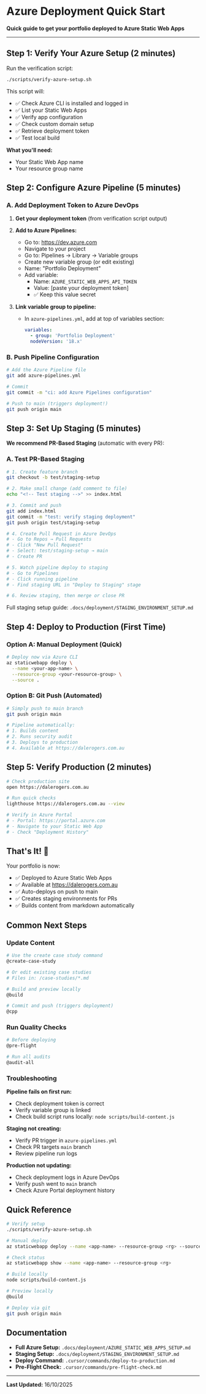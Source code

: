 # Azure Deployment Quick Start

**Quick guide to get your portfolio deployed to Azure Static Web Apps**

---

## Step 1: Verify Your Azure Setup (2 minutes)

Run the verification script:

```bash
./scripts/verify-azure-setup.sh
```

This script will:
- ✅ Check Azure CLI is installed and logged in
- ✅ List your Static Web Apps
- ✅ Verify app configuration
- ✅ Check custom domain setup
- ✅ Retrieve deployment token
- ✅ Test local build

**What you'll need:**
- Your Static Web App name
- Your resource group name

## Step 2: Configure Azure Pipeline (5 minutes)

### A. Add Deployment Token to Azure DevOps

1. **Get your deployment token** (from verification script output)

2. **Add to Azure Pipelines:**
   - Go to: https://dev.azure.com
   - Navigate to your project
   - Go to: Pipelines → Library → Variable groups
   - Create new variable group (or edit existing)
   - Name: "Portfolio Deployment"
   - Add variable:
     - Name: `AZURE_STATIC_WEB_APPS_API_TOKEN`
     - Value: [paste your deployment token]
     - ✅ Keep this value secret

3. **Link variable group to pipeline:**
   - In `azure-pipelines.yml`, add at top of variables section:
     ```yaml
     variables:
       - group: 'Portfolio Deployment'
       nodeVersion: '18.x'
     ```

### B. Push Pipeline Configuration

```bash
# Add the Azure Pipeline file
git add azure-pipelines.yml

# Commit
git commit -m "ci: add Azure Pipelines configuration"

# Push to main (triggers deployment!)
git push origin main
```

## Step 3: Set Up Staging (5 minutes)

**We recommend PR-Based Staging** (automatic with every PR):

### A. Test PR-Based Staging

```bash
# 1. Create feature branch
git checkout -b test/staging-setup

# 2. Make small change (add comment to file)
echo "<!-- Test staging -->" >> index.html

# 3. Commit and push
git add index.html
git commit -m "test: verify staging deployment"
git push origin test/staging-setup

# 4. Create Pull Request in Azure DevOps
# - Go to Repos → Pull Requests
# - Click "New Pull Request"
# - Select: test/staging-setup → main
# - Create PR

# 5. Watch pipeline deploy to staging
# - Go to Pipelines
# - Click running pipeline
# - Find staging URL in "Deploy to Staging" stage

# 6. Review staging, then merge or close PR
```

Full staging setup guide: `.docs/deployment/STAGING_ENVIRONMENT_SETUP.md`

## Step 4: Deploy to Production (First Time)

### Option A: Manual Deployment (Quick)

```bash
# Deploy now via Azure CLI
az staticwebapp deploy \
  --name <your-app-name> \
  --resource-group <your-resource-group> \
  --source .
```

### Option B: Git Push (Automated)

```bash
# Simply push to main branch
git push origin main

# Pipeline automatically:
# 1. Builds content
# 2. Runs security audit
# 3. Deploys to production
# 4. Available at https://dalerogers.com.au
```

## Step 5: Verify Production (2 minutes)

```bash
# Check production site
open https://dalerogers.com.au

# Run quick checks
lighthouse https://dalerogers.com.au --view

# Verify in Azure Portal
# - Portal: https://portal.azure.com
# - Navigate to your Static Web App
# - Check "Deployment History"
```

## That's It! 🚀

Your portfolio is now:
- ✅ Deployed to Azure Static Web Apps
- ✅ Available at https://dalerogers.com.au
- ✅ Auto-deploys on push to main
- ✅ Creates staging environments for PRs
- ✅ Builds content from markdown automatically

## Common Next Steps

### Update Content

```bash
# Use the create case study command
@create-case-study

# Or edit existing case studies
# Files in: /case-studies/*.md

# Build and preview locally
@build

# Commit and push (triggers deployment)
@cpp
```

### Run Quality Checks

```bash
# Before deploying
@pre-flight

# Run all audits
@audit-all
```

### Troubleshooting

**Pipeline fails on first run:**
- Check deployment token is correct
- Verify variable group is linked
- Check build script runs locally: `node scripts/build-content.js`

**Staging not creating:**
- Verify PR trigger in `azure-pipelines.yml`
- Check PR targets `main` branch
- Review pipeline run logs

**Production not updating:**
- Check deployment logs in Azure DevOps
- Verify push went to `main` branch
- Check Azure Portal deployment history

## Quick Reference

```bash
# Verify setup
./scripts/verify-azure-setup.sh

# Manual deploy
az staticwebapp deploy --name <app-name> --resource-group <rg> --source .

# Check status
az staticwebapp show --name <app-name> --resource-group <rg>

# Build locally
node scripts/build-content.js

# Preview locally
@build

# Deploy via git
git push origin main
```

## Documentation

- **Full Azure Setup:** `.docs/deployment/AZURE_STATIC_WEB_APPS_SETUP.md`
- **Staging Setup:** `.docs/deployment/STAGING_ENVIRONMENT_SETUP.md`
- **Deploy Command:** `.cursor/commands/deploy-to-production.md`
- **Pre-Flight Check:** `.cursor/commands/pre-flight-check.md`

---

**Last Updated:** 16/10/2025

